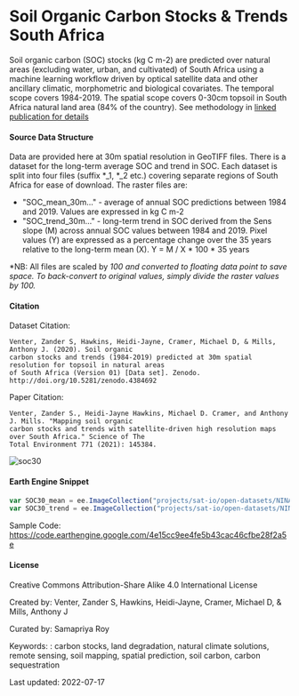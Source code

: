 # Soil Organic Carbon Stocks & Trends South Africa

Soil organic carbon (SOC) stocks (kg C m-2) are predicted over natural areas (excluding water, urban, and cultivated) of South Africa using a machine learning workflow driven by optical satellite data and other ancillary climatic, morphometric and biological covariates. The temporal scope covers 1984-2019. The spatial scope covers 0-30cm topsoil in South Africa natural land area (84% of the country). See methodology in [linked publication for details](https://www.sciencedirect.com/science/article/pii/S0048969721004526)

#### Source Data Structure

Data are provided here at 30m spatial resolution in GeoTIFF files. There is a dataset for the long-term average SOC and trend in SOC. Each dataset is split into four files (suffix *_1, *_2 etc.) covering separate regions of South Africa for ease of download. The raster files are:

* "SOC_mean_30m..." - average of annual SOC predictions between 1984 and 2019. Values are expressed in kg C m-2
* "SOC_trend_30m..." - long-term trend in SOC derived from the Sens slope (M) across annual SOC values between 1984 and 2019. Pixel values (Y) are expressed as a percentage change over the 35 years relative to the long-term mean (X). Y = M / X * 100 * 35 years

*NB: All files are scaled by *100 and converted to floating data point to save space. To back-convert to original values, simply divide the raster values by 100.*

#### Citation

Dataset Citation:

```
Venter, Zander S, Hawkins, Heidi-Jayne, Cramer, Michael D, & Mills, Anthony J. (2020). Soil organic
carbon stocks and trends (1984-2019) predicted at 30m spatial resolution for topsoil in natural areas
of South Africa (Version 01) [Data set]. Zenodo. http://doi.org/10.5281/zenodo.4384692
```

Paper Citation: 

```
Venter, Zander S., Heidi-Jayne Hawkins, Michael D. Cramer, and Anthony J. Mills. "Mapping soil organic
carbon stocks and trends with satellite-driven high resolution maps over South Africa." Science of The
Total Environment 771 (2021): 145384.
```



![soc30](https://user-images.githubusercontent.com/6677629/116645849-4d016100-a93c-11eb-9d27-aa6556648674.gif)

#### Earth Engine Snippet

```js
var SOC30_mean = ee.ImageCollection("projects/sat-io/open-datasets/NINA/SOC30_SA_mean");
var SOC30_trend = ee.ImageCollection("projects/sat-io/open-datasets/NINA/SOC30_SA_trend");
```

Sample Code: https://code.earthengine.google.com/4e15cc9ee4fe5b43cac46cfbe28f2a5e


#### License

Creative Commons Attribution-Share Alike 4.0 International License

Created by: Venter, Zander S, Hawkins, Heidi-Jayne, Cramer, Michael D, & Mills, Anthony J

Curated by: Samapriya Roy

Keywords: : carbon stocks, land degradation, natural climate solutions, remote sensing, soil mapping, spatial prediction, soil carbon, carbon sequestration

Last updated: 2022-07-17

